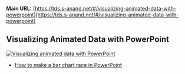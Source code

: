 **Main URL:** [https://tds.s-anand.net/#/visualizing-animated-data-with-powerpoint](https://tds.s-anand.net/#/visualizing-animated-data-with-powerpoint)

## Visualizing Animated Data with PowerPoint

[![Visualizing animated data with PowerPoint](https://i.ytimg.com/vi_webp/umHlPDFVWr0/sddefault.webp)](https://youtu.be/umHlPDFVWr0)

- [How to make a bar chart race in PowerPoint](https://blog.gramener.com/bar-chart-race-in-powerpoint/)
